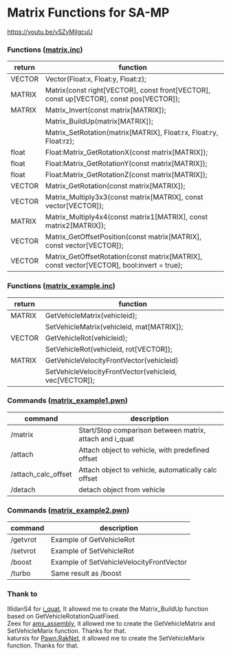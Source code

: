 # Matrix Functions for SA-MP

https://youtu.be/vSZyMilgcuU

### Functions ([matrix.inc])

| return | function |
| ------ | ------ |
| VECTOR | Vector(Float:x, Float:y, Float:z); |
| MATRIX | Matrix(const right[VECTOR], const front[VECTOR], const up[VECTOR], const pos[VECTOR]); |
| MATRIX | Matrix_Invert(const matrix[MATRIX]); |
| | Matrix_BuildUp(matrix[MATRIX]); |
| | Matrix_SetRotation(matrix[MATRIX], Float:rx, Float:ry, Float:rz); |
| float | Float:Matrix_GetRotationX(const matrix[MATRIX]); |
| float | Float:Matrix_GetRotationY(const matrix[MATRIX]); |
| float | Float:Matrix_GetRotationZ(const matrix[MATRIX]); |
| VECTOR | Matrix_GetRotation(const matrix[MATRIX]); |
| VECTOR | Matrix_Multiply3x3(const matrix[MATRIX], const vector[VECTOR]); |
| MATRIX | Matrix_Multiply4x4(const matrix1[MATRIX], const matrix2[MATRIX]); |
| VECTOR | Matrix_GetOffsetPosition(const matrix[MATRIX], const vector[VECTOR]); |
| VECTOR | Matrix_GetOffsetRotation(const matrix[MATRIX], const vector[VECTOR], bool:invert = true); |

### Functions ([matrix_example.inc])

| return | function |
| ------ | ------ |
| MATRIX | GetVehicleMatrix(vehicleid); |
| | SetVehicleMatrix(vehicleid, mat[MATRIX]); |
| VECTOR | GetVehicleRot(vehicleid); |
| | SetVehicleRot(vehicleid, rot[VECTOR]); |
| MATRIX | GetVehicleVelocityFrontVector(vehicleid) |
| | SetVehicleVelocityFrontVector(vehicleid, vec[VECTOR]); |

### Commands ([matrix_example1.pwn])

| command | description  |
| ------ | ------ |
| /matrix | Start/Stop comparison between matrix, attach and i_quat |
| /attach | Attach object to vehicle, with predefined offset |
| /attach_calc_offset | Attach object to vehicle, automatically calc offset |
| /detach | detach object from vehicle |

### Commands ([matrix_example2.pwn])

| command | description  |
| ------ | ------ |
| /getvrot | Example of GetVehicleRot |
| /setvrot | Example of SetVehicleRot |
| /boost | Example of SetVehicleVelocityFrontVector  |
| /turbo | Same result as /boost |

### Thank to

IllidanS4 for [i_quat], It allowed me to create the Matrix_BuildUp function based on GetVehicleRotationQuatFixed.<br />
Zeex for [amx_assembly], it allowed me to create the GetVehicleMatrix and SetVehicleMarix function. Thanks for that.<br />
katursis for [Pawn.RakNet], it allowed me to create the SetVehicleMarix function. Thanks for that.<br />

[matrix.inc]: <https://github.com/Leonardo541/matrix/blob/main/include/matrix.inc>
[matrix_example.inc]: <https://github.com/Leonardo541/matrix/blob/main/filterscripts/matrix_example.inc>
[matrix_example1.pwn]: <https://github.com/Leonardo541/matrix/blob/main/filterscripts/matrix_example1.pwn>
[matrix_example2.pwn]: <https://github.com/Leonardo541/matrix/blob/main/filterscripts/matrix_example2.pwn>
[i_quat]: <https://github.com/IllidanS4/i_quat>
[amx_assembly]: <https://github.com/Zeex/amx_assembly>
[Pawn.RakNet]: <https://github.com/katursis/Pawn.RakNet>
